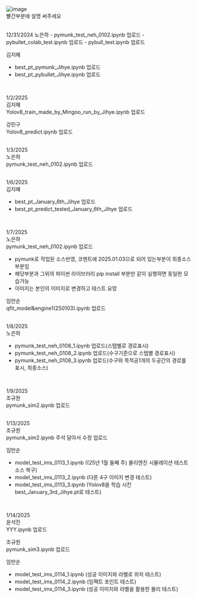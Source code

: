 ![image](https://github.com/user-attachments/assets/a1b9ea79-93a9-4971-b3a6-3bac2c5ef5b8)    
빨간부분에 설명 써주세요    



<br>
12/31/2024   
노은하       
- pymunk_test_neh_0102.ipynb 업로드         
- pybullet_colab_test.ipynb 업로드          
- pybull_test.ipynb 업로드            
     
김지혜    
- best_pt_pymunk_Jihye.ipynb 업로드    
- best_pt_pybullet_Jihye.ipynb 업로드    
<br>

1/2/2025    
김지혜    
Yolov8_train_made_by_Mingoo_run_by_Jihye.ipynb 업로드    

강민구    
Yolov8_predict.ipynb 업로드    
<br>

1/3/2025    
노은하    
pymunk_test_neh_0102.ipynb 업로드    
<br>

1/6/2025    
김지혜    
- best_pt_January_6th_Jihye 업로드    
- best_pt_predict_tested_January_6th_Jihye 업로드    
<br>

1/7/2025    
노은하    
pymunk_test_neh_0102.ipynb 업로드    
- pymunk로 작업된 소스반영, 코멘트에 2025.01.03으로 되어 있는부분이 최종소스부분임    
- 해당부분과 그위의 파이썬 라이브러리 pip install 부분만 같이 실행하면 동일한 모습가능    
- 이미지는 본인의 이미지로 변경하고 테스트 요망    

임만순    
qfit_model&engine1(250103).ipynb 업로드    
<br>

1/8/2025    
노은하    
- pymunk_test_neh_0108_1.ipynb 업로드(스탭별로 경로표시)    
- pymunk_test_neh_0108_2.ipynb 업로드(수구기준으로 스탭별 경로표시)    
- pymunk_test_neh_0108_3.ipynb 업로드(수구와 목적공1개의 두공간의 경로를 표시, 최종소스)    
<br>

1/9/2025    
조규원    
pymunk_sim2.ipynb 업로드    
<br>

1/13/2025    
조규원    
pymunk_sim2.ipynb 주석 달아서 수정 업로드    

임만순    
- model_test_ims_0113_1.ipynb ((25년 1월 둘째 주) 물리엔진 시뮬레이션 테스트 소스 복구)    
- model_test_ims_0113_2.ipynb (다른 4구 이미지 변경 테스트)    
- model_test_ims_0113_3.ipynb (Yolov8을 학습 시킨 best_January_3rd_Jihye.pt로 테스트)    
<br>

1/14/2025    
윤석진    
YYY.ipynb 업로드    

조규원    
pymunk_sim3.ipynb 업로드    

임만순    
- model_test_ims_0114_1.ipynb (성공 이미지와 라벨로 위치 테스트)    
- model_test_ims_0114_2.ipynb (임팩트 포인트 테스트)    
- model_test_ims_0114_3.ipynb (성공 이미지와 라벨을 활용한 물리 테스트)    
<br>

